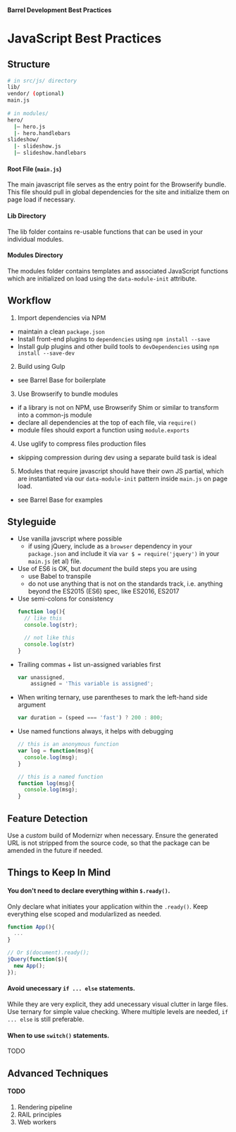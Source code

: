 #### Barrel Development Best Practices
# JavaScript Best Practices

## Structure
```bash
# in src/js/ directory
lib/
vendor/ (optional)
main.js
  
# in modules/
hero/
  |– hero.js
  |- hero.handlebars
slideshow/
  |- slideshow.js
  |– slideshow.handlebars
```

#### Root File (`main.js`) 
The main javascript file serves as the entry point for the Browserify bundle. This file should pull in global dependencies for the site and initialize them on page load if necessary.

#### Lib Directory
The lib folder contains re-usable functions that can be used in your individual modules.

#### Modules Directory
The modules folder contains templates and associated JavaScript functions which are initialized on load using the `data-module-init` attribute.

## Workflow 
1. Import dependencies via NPM
  - maintain a clean `package.json`
  - Install front-end plugins to `dependencies` using `npm install --save`
  - Install gulp plugins and other build tools to `devDependencies` using `npm install --save-dev`
2. Build using Gulp
  - see Barrel Base for boilerplate
3. Use Browserify to bundle modules
  - if a library is not on NPM, use Browserify Shim or similar to transform into a common-js module
  - declare all dependencies at the top of each file, via `require()`
  - module files should export a function using `module.exports`
4. Use uglify to compress files production files
  - skipping compression during dev using a separate build task is ideal
5. Modules that require javascript should have their own JS partial, which are instantiated via our `data-module-init` pattern inside `main.js` on page load.
  - see Barrel Base for examples

## Styleguide
- Use vanilla javscript where possible
  - if using jQuery, include as a `browser` dependency in your `package.json` and include it via `var $ = require('jquery')` in your `main.js` (et al) file.
- Use of ES6 is OK, but _document_ the build steps you are using 
  - use Babel to transpile
  - do not use anything that is not on the standards track, i.e. anything beyond the ES2015 (ES6) spec, like ES2016, ES2017
- Use semi-colons for consistency
  ```javascript
  function log(){
    // like this
    console.log(str);

    // not like this
    console.log(str)
  }
  ```
- Trailing commas + list un-assigned variables first
  ```javascript
  var unassigned, 
      assigned = 'This variable is assigned';
  ```
- When writing ternary, use parentheses to mark the left-hand side argument
  ```javascript
  var duration = (speed === 'fast') ? 200 : 800;
  ```
- Use named functions always, it helps with debugging
  ```javascript
  // this is an anonymous function
  var log = function(msg){
    console.log(msg);
  }

  // this is a named function
  function log(msg){
    console.log(msg);
  }
  ```

## Feature Detection
Use a _custom_ build of Modernizr when necessary. Ensure the generated URL is not stripped from the source code, so that the package can be amended in the future if needed.

## Things to Keep In Mind

#### You don't need to declare everything within `$.ready()`.
Only declare what initiates your application within the `.ready()`. Keep everything else scoped and modularlized as needed.

```javascript
function App(){
  ...
}

// Or $(document).ready();
jQuery(function($){
  new App();
});
```

#### Avoid unecessary `if ... else` statements.
While they are very explicit, they add unecessary visual clutter in large files. Use ternary for simple value checking. Where multiple levels are needed, `if ... else` is still preferable.

#### When to use `switch()` statements.
TODO

## Advanced Techniques
#### TODO
1. Rendering pipeline
2. RAIL principles
3. Web workers
